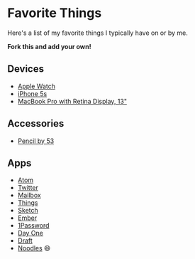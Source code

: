 # Favorite Things

Here's a list of my favorite things I typically have on or by me.

**Fork this and add your own!**

## Devices

- [Apple Watch](http://www.apple.com/watch)
- [iPhone 5s](http://www.apple.com/iphone)
- [MacBook Pro with Retina Display, 13"](http://www.apple.com/macbook-pro)

## Accessories

- [Pencil by 53](https://www.fiftythree.com/pencil)

## Apps

- [Atom](http://atom.io)
- [Twitter](http://twitter.com)
- [Mailbox](http://www.mailboxapp.com)
- [Things](http://www.sublimetext.com)
- [Sketch](http://bohemiancoding.com/sketch)
- [Ember](http://realmacsoftware.com/ember)
- [1Password](https://agilebits.com/onepassword)
- [Day One](http://dayoneapp.com)
- [Draft](http://draftin.com)
- [Noodles](http://www.getnoodl.es/?ref=favs) :smile:
